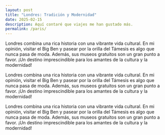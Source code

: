 ```yaml
---
layout: post
title: "Londres: Tradición y Modernidad"
date: 2025-02-15
description: Aquí contaré que viajes me han gustado más.
permalink: /paris/
---
```


Londres combina una rica historia con una vibrante vida cultural.
En mi opinión, visitar el Big Ben y pasear por la orilla del Támesis
es algo que nunca pasa de moda. Además, sus museos gratuitos son
un gran punto a favor. ¡Un destino imprescindible para los amantes
de la cultura y la modernidad!

Londres combina una rica historia con una vibrante vida cultural.
En mi opinión, visitar el Big Ben y pasear por la orilla del Támesis
es algo que nunca pasa de moda. Además, sus museos gratuitos son
un gran punto a favor. ¡Un destino imprescindible para los amantes
de la cultura y la modernidad!

Londres combina una rica historia con una vibrante vida cultural.
En mi opinión, visitar el Big Ben y pasear por la orilla del Támesis
es algo que nunca pasa de moda. Además, sus museos gratuitos son
un gran punto a favor. ¡Un destino imprescindible para los amantes
de la cultura y la modernidad!